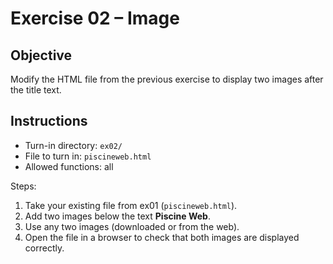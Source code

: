 # Exercise 02 – Image

## Objective
Modify the HTML file from the previous exercise to display two images after the title text.

## Instructions
- Turn-in directory: `ex02/`
- File to turn in: `piscineweb.html`
- Allowed functions: all

Steps:
1. Take your existing file from ex01 (`piscineweb.html`).
2. Add two images below the text **Piscine Web**.
3. Use any two images (downloaded or from the web).
4. Open the file in a browser to check that both images are displayed correctly.